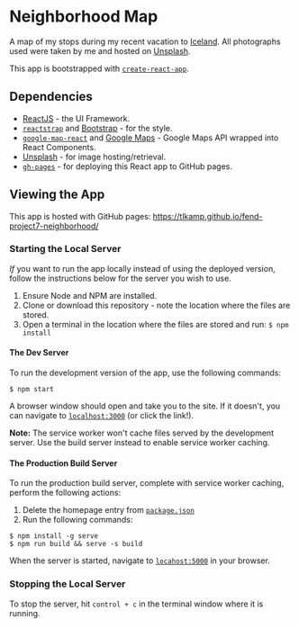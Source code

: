 # Neighborhood Map
A map of my stops during my recent vacation to [Iceland](https://www.inspiredbyiceland.com/). All photographs used were taken by me and hosted on [Unsplash](https://unsplash.com/tlkamp).

This app is bootstrapped with [`create-react-app`](https://www.npmjs.com/package/create-react-app).

## Dependencies
* [ReactJS](https://reactjs.org/) - the UI Framework.
* [`reactstrap`](https://reactstrap.github.io/) and [Bootstrap](http://getbootstrap.com/) - for the style.
* [`google-map-react`](https://www.npmjs.com/package/google-map-react) and [Google Maps](https://developers.google.com/maps/documentation/) - Google Maps API wrapped into React Components.
* [Unsplash](https://unsplash.com/) - for image hosting/retrieval.
* [`gh-pages`](https://www.npmjs.com/package/gh-pages) - for deploying this React app to GitHub pages.

## Viewing the App
This app is hosted with GitHub pages: https://tlkamp.github.io/fend-project7-neighborhood/

### Starting the Local Server
_If_ you want to run the app locally instead of using the deployed version, follow the instructions below for the server you wish to use.

1. Ensure Node and NPM are installed.
2. Clone or download this repository - note the location where the files are stored.
3. Open a terminal in the location where the files are stored and run: `$ npm install`

#### The Dev Server
To run the development version of the app, use the following commands:
```shell
$ npm start
```
 A browser window should open and take you to the site. If it doesn't, you can navigate to [`localhost:3000`](http://localhost:3000) (or click the link!).

 **Note:** The service worker won't cache files served by the development server. Use the build server instead to enable service worker caching.

 #### The Production Build Server
 To run the production build server, complete with service worker caching, perform the following actions:
1. Delete the homepage entry from [`package.json`](package.json)
2. Run the following commands:

 ```shell
$ npm install -g serve
$ npm run build && serve -s build
 ```

 When the server is started, navigate to [`locahost:5000`](http://localhost:5000) in your browser.

### Stopping the Local Server
To stop the server, hit `control + c` in the terminal window where it is running.